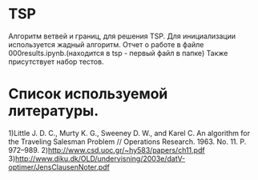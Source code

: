 TSP
===
Алгоритм ветвей и границ, для решения TSP.
Для инициализации используется жадный алгоритм.
Отчет о работе в файле 000results.ipynb.(находится в tsp - первый файл в папке)
Также присутствует набор тестов.

Список используемой литературы.
====
1)Little J. D. C., Murty K. G., Sweeney D. W., and Karel C. An algorithm for the Traveling
Salesman Problem // Operations Research. 1963. No. 11. P. 972–989.
2)http://www.csd.uoc.gr/~hy583/papers/ch11.pdf
3)http://www.diku.dk/OLD/undervisning/2003e/datV-optimer/JensClausenNoter.pdf
